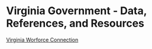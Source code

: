 # Virginia Government - Data, References, and Resources  

[Virginia Worforce Connection](https://www.vawc.virginia.gov/vosnet/Default.aspx)  
